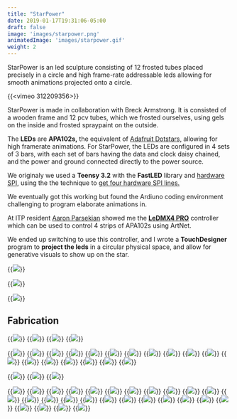 ```yaml
---
title: "StarPower"
date: 2019-01-17T19:31:06-05:00
draft: false
image: 'images/starpower.png'
animatedImage: 'images/starpower.gif'
weight: 2
---
```


StarPower is an led sculpture consisting of 12 frosted tubes placed precisely in a circle and high frame-rate addressable leds allowing for smooth animations projected onto a circle.

<!--more-->


{{<vimeo 312209356>}}

StarPower is made in collaboration with Breck Armstrong.  It is consisted of a wooden frame and 12 pcv tubes, which we frosted ourselves, using gels on the inside and frosted spraypaint on the outside.

The **LEDs** are **APA102s,** the equivalent of [Adafruit Dotstars,](https://learn.adafruit.com/adafruit-dotstar-leds/overview) allowing for high framerate animations.  For StarPower, the LEDs are configured in 4 sets of 3 bars, with each set of bars having the data and clock daisy chained, and the power and ground connected directly to the power source.

We originaly we used a **Teensy 3.2** with the **FastLED** library and [hardware SPI](https://github.com/FastLED/FastLED/wiki/SPI-Hardware-or-Bit-banging), using the the technique to [get four hardware SPI lines.](https://github.com/FastLED/FastLED/wiki/SPI-Hardware-or-Bit-banging#getting-four-hardware-spi-lines-for-the-apa102-out-of-the-teensy-303132)

We eventually got this working but found the Ardiuno coding environment challenging to program elaborate animations in.  

At ITP resident [Aaron Parsekian](http://www.aaronparsekian.com/) showed me the  **[LeDMX4 PRO](https://dmxking.com/led-pixel-control/ledmx4-pro)** controller which can be used to control 4 strips of APA102s using ArtNet.

We ended up switching to use this controller, and I wrote a **TouchDesigner** program to **project the leds** in a circular physical space, and allow for generative visuals to show up on the star.

{{<image src="images/ledmx" caption="Using the DMXKing LeDMX4 PRO to control using ArtNET 12 strips of LEDS that are daisy chained into 4 sets.">}}

{{<image src="images/touchdesigner" caption="LED Mapping in TouchDesigner">}}

{{<image src="images/star.jpg">}}

## Fabrication
{{<image src="images/star-7.jpg" caption="Soldering data and clock wires">}}
{{<image src="images/star-9.jpg" caption="Materials for the LED bars - APA102s, semi-circular dowels that would be recessed enough to diffuse the diodes, and some sample configurations">}}
{{<image src="images/star-3.jpg" caption="Glueing led strip to semi-circular shaped dowel.">}}
{{<image src="images/star-10.jpg" caption="Glueing led strip to semi-circular shaped dowel.">}}

{{<image src="images/ledbars" caption="All 12 assembled led bars.">}}
{{<image src="images/star-5.jpg" caption="Testing out bar sizes">}}
{{<image src="images/star-8.jpg" caption="The clamps to hold the bars onto the frame">}}
{{<image src="images/star-11.jpg" caption="Writing test code in Arduino">}}
{{<image src="images/star-12.jpg" caption="Soldering the Teensy 3.2 on to a perfboard">}}
{{<image src="images/star-13.jpg" caption="measuring degrees between bars...">}}
{{<image src="images/star-14-cropped.jpg" caption="And turning that into length">}}
{{<image src="images/star-15.jpg">}}
{{<image src="images/star-16.jpg">}}
{{<image src="images/star-17.jpg">}}
{{<image src="images/star-18.jpg" caption="prototyping attachments">}}
{{<image src="images/prototyping">}}
{{<image src="images/star-19.jpg" caption="Making holes for wires">}}
{{<image src="images/star-20.jpg">}}
{{<image src="images/star-21.jpg">}}
{{<image src="images/painting">}}
{{<image src="images/star-22.jpg">}}
{{<image src="images/painted">}}

{{<image src="images/star-23.jpg">}}
{{<image src="images/wiring">}}
{{<image src="images/assembled">}}


{{<image src="images/star-24.png" caption="testing out wiring">}}
{{<image src="images/star-26.jpg" caption="spraying frosting onto the tubes">}}
{{<image src="images/star-28.jpg">}}
{{<image src="images/star-29.jpg">}}
{{<image src="images/star-30.jpg">}}
{{<image src="images/star-31.jpg">}}
{{<image src="images/star-32.jpg">}}
{{<image src="images/star-33.jpg">}}
{{<image src="images/star-34.jpg">}}
{{<image src="images/star-35.jpg">}}
{{<image src="images/star-37.jpg">}}
{{<image src="images/star-39.jpg">}}
{{<image src="images/star-41.jpg">}}
{{<image src="images/star-42.jpg">}}
{{<image src="images/star-43.jpg">}}
{{<image src="images/star-44.jpg">}}
{{<image src="images/star-45.jpg" caption="The original configuation where we just used the Teensy and tried to power everything through the Teensy's power. This was my first electronics project and I learned quickly that the port on the Teensy only supports 0.5a of current." >}}
{{<image src="images/star-46.jpg">}}
{{<image src="images/star-47.jpg">}}
{{<image src="images/star-48.jpg" caption="Because of the limitation of the power header on the Teensy, we were barely able to power any lights. We eventually switched to using direct power and level switching.">}}
{{<image src="images/star-49.jpg" caption="The new circuit, with power connected directly to the LED strips, and the data and clock signal from the Teensy level switched from 3.3v to 5v.">}}
{{<image src="images/star-50.jpg" caption="The new circuit, with power connected directly to the LED strips, and the data and clock signal from the Teensy level switched from 3.3v to 5v.">}}
{{<image src="images/star-51.jpg">}}
{{<image src="images/star-52.jpg" caption="Pleased to see it worked!">}}
{{<image src="images/star-53.jpg">}}
{{<image src="images/star-54.jpg" caption="Installing it in its home">}}
{{<image src="images/star-55.jpg">}}